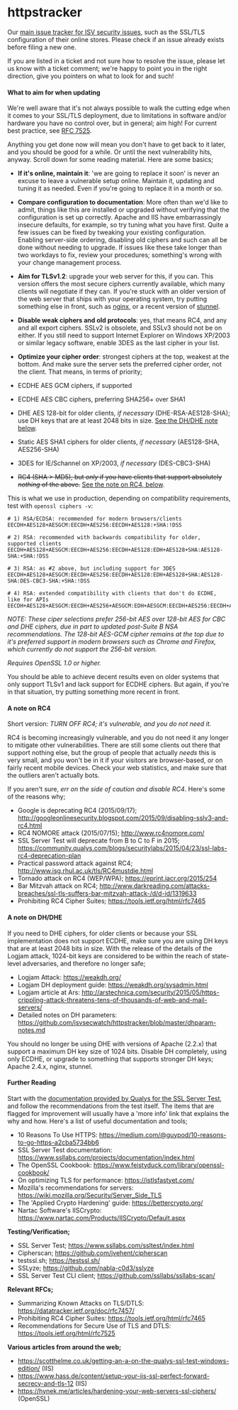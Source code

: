 # httpstracker
Our [main issue tracker for ISV security issues](https://github.com/isvsecwatch/httpstracker/issues), such as the SSL/TLS configuration of their online stores. Please check if an issue already exists before filing a new one.

If you are listed in a ticket and not sure how to resolve the issue, please let us know with a ticket comment; we're happy to point you in the right direction, give you pointers on what to look for and such!

#### What to aim for when updating

We're well aware that it's not always possible to walk the cutting edge when it comes to your SSL/TLS deployment, due to limitations in software and/or hardware you have no control over, but in general; aim high! For current best practice, see [RFC 7525](https://tools.ietf.org/html/rfc7525).

Anything you get done now will mean you don't have to get back to it later, and you should be good for a while. Or until the next vulnerability hits, anyway. Scroll down for some reading material. Here are some basics;

* **If it's online, maintain it**: 'we are going to replace it soon' is never an excuse to leave a vulnerable setup online. Maintain it, updating and tuning it as needed. Even if you're going to replace it in a month or so.

* **Compare configuration to documentation**: More often than we'd like to admit, things like this are installed or upgraded without verifying that the configuration is set up correctly. Apache and IIS have embarrassingly insecure defaults, for example, so try tuning what you have first. Quite a few issues can be fixed by tweaking your existing configuration. Enabling server-side ordering, disabling old ciphers and such can all be done without needing to upgrade. If issues like these take longer than two workdays to fix, review your procedures; something's wrong with your change management process.

* **Aim for TLSv1.2**: upgrade your web server for this, if you can. This version offers the most secure ciphers currently available, which many clients will negotiate if they can. If you're stuck with an older version of the web server that ships with your operating system, try putting something else in front, such as [nginx](http://nginx.org/), or a recent version of [stunnel](https://www.stunnel.org/).

* **Disable weak ciphers and old protocols**: yes, that means RC4, and any and all export ciphers. SSLv2 is obsolete, and SSLv3 should not be on either. If you still need to support Internet Explorer on Windows XP/2003 or similar legacy software, enable 3DES as the last cipher in your list.

* **Optimize your cipher order**: strongest ciphers at the top, weakest at the bottom. And make sure the server sets the preferred cipher order, not the client. That means, in terms of priority;
 * ECDHE AES GCM ciphers, if supported
 * ECDHE AES CBC ciphers, preferring SHA256+ over SHA1
 * DHE AES 128-bit for older clients, *if necessary* (DHE-RSA-AES128-SHA); use DH keys that are at least 2048 bits in size. [See the DH/DHE note below](#a-note-on-dhdhe).
 * Static AES SHA1 ciphers for older clients, *if necessary* (AES128-SHA, AES256-SHA)
 * 3DES for IE/Schannel on XP/2003, *if necessary* (DES-CBC3-SHA)
 * ~~RC4 (SHA > MD5), but *only* if you have clients that support absolutely *nothing* of the above.~~ [See the note on RC4, below](#a-note-on-rc4).

This is what we use in production, depending on compatibility requirements, test with `openssl ciphers -v`:
```
# 1) RSA/ECDSA: recommended for modern browsers/clients
EECDH+AES128+AESGCM:EECDH+AES256:EECDH+AES128:+SHA:!DSS

# 2) RSA: recommended with backwards compatibility for older, supported clients
EECDH+AES128+AESGCM:EECDH+AES256:EECDH+AES128:EDH+AES128+SHA:AES128-SHA:+SHA:!DSS

# 3) RSA: as #2 above, but including support for 3DES
EECDH+AES128+AESGCM:EECDH+AES256:EECDH+AES128:EDH+AES128+SHA:AES128-SHA:DES-CBC3-SHA:+SHA:!DSS

# 4) RSA: extended compatibility with clients that don't do ECDHE, like for APIs
EECDH+AES128+AESGCM:EECDH+AES256+AESGCM:EDH+AESGCM:EECDH+AES256:EECDH+AES128:+SHA:EDH+AES:+SHA:RSA+AES+SHA:!DSS
```
*NOTE: These ciper selections prefer 256-bit AES over 128-bit AES for CBC and DHE ciphers, due in part to updated post-Suite B NSA recommendations. The 128-bit AES-GCM cipher remains at the top due to it's preferred support in modern browsers such as Chrome and Firefox, which currently do not support the 256-bit version.*

*Requires OpenSSL 1.0 or higher.*

You should be able to achieve decent results even on older systems that only support TLSv1 and lack support for ECDHE ciphers. But again, if you're in that situation, try putting something more recent in front.

#### A note on RC4

Short version: *TURN OFF RC4; it's vulnerable, and you do not need it.*

RC4 is becoming increasingly vulnerable, and you do not need it any longer to mitigate other vulnerabilities. There are still some clients out there that support nothing else, but the group of people that actually *needs* this is very small, and you won't be in it if your visitors are browser-based, or on fairly recent mobile devices. Check your web statistics, and make sure that the outliers aren't actually bots.

If you aren't sure, *err on the side of caution and disable RC4*. Here's some of the reasons why;

* Google is deprecating RC4 (2015/09/17); http://googleonlinesecurity.blogspot.com/2015/09/disabling-sslv3-and-rc4.html
* RC4 NOMORE attack (2015/07/15); http://www.rc4nomore.com/
* SSL Server Test will deprecate from B to C to F in 2015; https://community.qualys.com/blogs/securitylabs/2015/04/23/ssl-labs-rc4-deprecation-plan
* Practical password attack against RC4; http://www.isg.rhul.ac.uk/tls/RC4mustdie.html
* Tornado attack on RC4 (WEP/WPA); https://eprint.iacr.org/2015/254
* Bar Mitzvah attack on RC4; http://www.darkreading.com/attacks-breaches/ssl-tls-suffers-bar-mitzvah-attack-/d/d-id/1319633
* Prohibiting RC4 Cipher Suites; https://tools.ietf.org/html/rfc7465

#### A note on DH/DHE

If you need to DHE ciphers, for older clients or because your SSL implementation does not support ECDHE, make sure you are using DH keys that are at least 2048 bits in size. With the release of the details of the Logjam attack, 1024-bit keys are considered to be within the reach of state-level adversaries, and therefore no longer safe;

* Logjam Attack: https://weakdh.org/
* Logjam DH deployment guide: https://weakdh.org/sysadmin.html
* Logjam article at Ars: http://arstechnica.com/security/2015/05/https-crippling-attack-threatens-tens-of-thousands-of-web-and-mail-servers/
* Detailed notes on DH parameters: https://github.com/isvsecwatch/httpstracker/blob/master/dhparam-notes.md

You should no longer be using DHE with versions of Apache (2.2.x) that support a maximum DH key size of 1024 bits. Disable DH completely, using only ECDHE, or upgrade to something that supports stronger DH keys; Apache 2.4.x, nginx, stunnel.

#### Further Reading

Start with the [documentation provided by Qualys for the SSL Server Test](https://www.ssllabs.com/projects/documentation/index.html), and follow the recommendations from the test itself. The items that are flagged for improvement will usually have a 'more info' link that explains the why and how. Here's a list of useful documentation and tools;

* 10 Reasons To Use HTTPS: https://medium.com/@guypod/10-reasons-to-go-https-a2cba5734bb6
* SSL Server Test documentation: https://www.ssllabs.com/projects/documentation/index.html
* The OpenSSL Cookbook: https://www.feistyduck.com/library/openssl-cookbook/
* On optimizing TLS for performance: https://istlsfastyet.com/
* Mozilla's recommendations for servers: https://wiki.mozilla.org/Security/Server_Side_TLS
* The 'Applied Crypto Hardening' guide: https://bettercrypto.org/
* Nartac Software's IISCrypto: https://www.nartac.com/Products/IISCrypto/Default.aspx

**Testing/Verification;**

* SSL Server Test; https://www.ssllabs.com/ssltest/index.html
* Cipherscan; https://github.com/jvehent/cipherscan
* testssl.sh; https://testssl.sh/
* SSLyze; https://github.com/nabla-c0d3/sslyze
* SSL Server Test CLI client; https://github.com/ssllabs/ssllabs-scan/

**Relevant RFCs;**

* Summarizing Known Attacks on TLS/DTLS: https://datatracker.ietf.org/doc/rfc7457/
* Prohibiting RC4 Cipher Suites: https://tools.ietf.org/html/rfc7465
* Recommendations for Secure Use of TLS and DTLS: https://tools.ietf.org/html/rfc7525

**Various articles from around the web;**

* https://scotthelme.co.uk/getting-an-a-on-the-qualys-ssl-test-windows-edition/ (IIS)
* https://www.hass.de/content/setup-your-iis-ssl-perfect-forward-secrecy-and-tls-12 (IIS)
* https://hynek.me/articles/hardening-your-web-servers-ssl-ciphers/ (OpenSSL)
